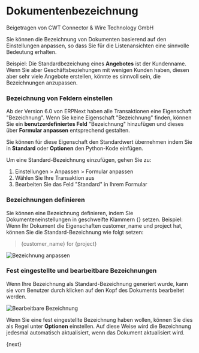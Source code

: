 # Dokumentenbezeichnung
<span class="text-muted contributed-by">Beigetragen von CWT Connector & Wire Technology GmbH</span>

Sie können die Bezeichnung von Dokumenten basierend auf den Einstellungen anpassen, so dass Sie für die Listenansichten eine sinnvolle Bedeutung erhalten.

Beispiel: Die Standardbezeichung eines **Angebotes** ist der Kundenname. Wenn Sie aber Geschäftsbeziehungen mit wenigen Kunden haben, diesen aber sehr viele Angebote erstellen, könnte es sinnvoll sein, die Bezeichnungen anzupassen.

### Bezeichnung von Feldern einstellen

Ab der Version 6.0 von ERPNext haben alle Transaktionen eine Eigenschaft "Bezeichnung". Wenn Sie keine Eigenschaft "Bezeichnung" finden, können Sie ein **benutzerdefiniertes Feld** "Bezeichnung" hinzufügen und dieses über **Formular anpassen** entsprechend gestalten.

Sie können für diese Eigenschaft den Standardwert übernehmen indem Sie in **Standard** oder **Optionen** den Python-Kode einfügen.

Um eine Standard-Bezeichnung einzufügen, gehen Sie zu:

1. Einstellungen > Anpassen > Formular anpassen
2. Wählen Sie Ihre Transaktion aus
3. Bearbeiten Sie das Feld "Standard" in Ihrem Formular

### Bezeichnungen definieren

Sie können eine Bezeichnung definieren, indem Sie Dokumenteneinstellungen in geschweifte Klammern {} setzen. Beispiel: Wenn Ihr Dokument die Eigenschaften customer_name und project hat, können Sie die Standard-Bezeichnung wie folgt setzen:

> {customer_name} for {project}

<img class="screenshot" alt = "Bezeichnung anpassen"
    src="/assets/erpnext_docs/assets/img/customize/customize-title.gif">

### Fest eingestellte und bearbeitbare Bezeichnungen

Wenn Ihre Bezeichnung als Standard-Bezeichnung generiert wurde, kann sie vom Benutzer durch klicken auf den Kopf des Dokuments bearbeitet werden.

<img class="screenshot" alt = "Bearbeitbare Bezeichnung"
    src="/assets/erpnext_docs/assets/img/customize/editable-title.gif">

Wenn Sie eine fest eingestellte Bezeichnung haben wollen, können Sie dies als Regel unter **Optionen** einstellen. Auf diese Weise wird die Bezeichnung jedesmal automatisch aktualisiert, wenn das Dokument aktualisiert wird.

{next}
